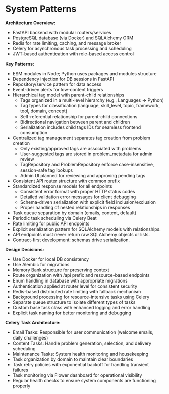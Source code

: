 # System Patterns

**Architecture Overview:**

- FastAPI backend with modular routers/services
- PostgreSQL database (via Docker) and SQLAlchemy ORM
- Redis for rate limiting, caching, and message broker
- Celery for asynchronous task processing and scheduling
- JWT-based authentication with role-based access control

**Key Patterns:**

- ESM modules in Node; Python uses packages and modules structure
- Dependency injection for DB sessions in FastAPI
- Repository/service pattern for data access
- Event-driven alerts for low-content triggers
- Hierarchical tag model with parent-child relationships
  - Tags organized in a multi-level hierarchy (e.g., Languages → Python)
  - Tag types for classification (language, skill_level, topic, framework, tool, domain, concept)
  - Self-referential relationship for parent-child connections
  - Bidirectional navigation between parent and children
  - Serialization includes child tags IDs for seamless frontend consumption
- Centralized tag management separates tag creation from problem creation
  - Only existing/approved tags are associated with problems
  - User-suggested tags are stored in problem_metadata for admin review
  - TagRepository and ProblemRepository enforce case-insensitive, session-safe tag lookups
  - Admin UI planned for reviewing and approving pending tags
- Consistent API router structure with common prefix
- Standardized response models for all endpoints
  - Consistent error format with proper HTTP status codes
  - Detailed validation error messages for client debugging
  - Schema-driven serialization with explicit field inclusion/exclusion
  - Proper handling of nested relationships in responses
- Task queue separation by domain (emails, content, default)
- Periodic task scheduling via Celery Beat
- Rate limiting for public API endpoints
- Explicit serialization pattern for SQLAlchemy models with relationships.
- API endpoints must never return raw SQLAlchemy objects or lists.
- Contract-first development: schemas drive serialization.

**Design Decisions:**

- Use Docker for local DB consistency
- Use Alembic for migrations
- Memory Bank structure for preserving context
- Route organization with /api prefix and resource-based endpoints
- Enum handling in database with appropriate migrations
- Authentication applied at router level for consistent security
- Redis-based distributed rate limiting with fallback mechanism
- Background processing for resource-intensive tasks using Celery
- Separate queue structure to isolate different types of tasks
- Custom base task class with enhanced logging and error handling
- Explicit task naming for better monitoring and debugging

**Celery Task Architecture:**

- Email Tasks: Responsible for user communication (welcome emails, daily challenges)
- Content Tasks: Handle problem generation, selection, and delivery scheduling
- Maintenance Tasks: System health monitoring and housekeeping
- Task organization by domain to maintain clear boundaries
- Task retry policies with exponential backoff for handling transient failures
- Task monitoring via Flower dashboard for operational visibility
- Regular health checks to ensure system components are functioning properly
